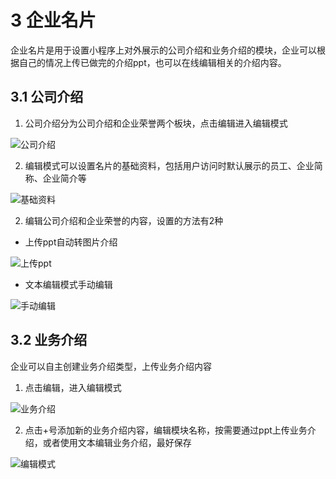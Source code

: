 # 3 企业名片

企业名片是用于设置小程序上对外展示的公司介绍和业务介绍的模块，企业可以根据自己的情况上传已做完的介绍ppt，也可以在线编辑相关的介绍内容。

## 3.1 公司介绍

1. 公司介绍分为公司介绍和企业荣誉两个板块，点击编辑进入编辑模式

![公司介绍](https://dm-1303208826.cos.ap-guangzhou.myqcloud.com/chm/3/companyIntroduction.png)

2. 编辑模式可以设置名片的基础资料，包括用户访问时默认展示的员工、企业简称、企业简介等

![基础资料](https://dm-1303208826.cos.ap-guangzhou.myqcloud.com/chm/3/companyBasicInfo.png)

2. 编辑公司介绍和企业荣誉的内容，设置的方法有2种

- 上传ppt自动转图片介绍

![上传ppt](https://dm-1303208826.cos.ap-guangzhou.myqcloud.com/chm/3/editCompany1.png)

- 文本编辑模式手动编辑

![手动编辑](https://dm-1303208826.cos.ap-guangzhou.myqcloud.com/chm/3/editCompany2.png)

## 3.2 业务介绍

企业可以自主创建业务介绍类型，上传业务介绍内容

1. 点击编辑，进入编辑模式

![业务介绍](https://dm-1303208826.cos.ap-guangzhou.myqcloud.com/chm/3/clickEditWork.png)

2. 点击+号添加新的业务介绍内容，编辑模块名称，按需要通过ppt上传业务介绍，或者使用文本编辑业务介绍，最好保存

![编辑模式](https://dm-1303208826.cos.ap-guangzhou.myqcloud.com/chm/3/editWork.png)
